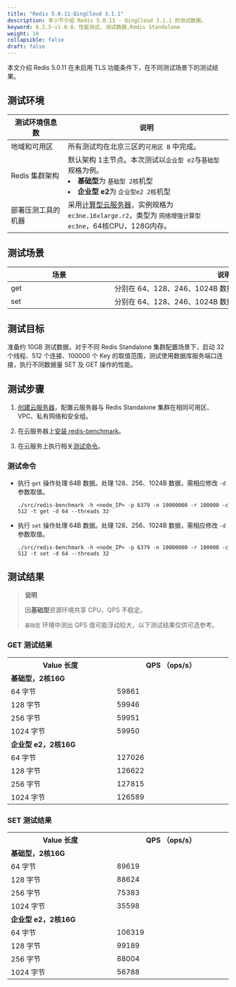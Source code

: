 ```yaml
---
title: "Redis 5.0.11-QingCloud 3.1.1"
description: 本小节介绍 Redis 5.0.11 - QingCloud 3.1.1 的测试数据。 
keyword: 6.2.5-v1.0.0，性能测试, 测试数据,Redis Standalone
weight: 10
collapsible: false
draft: false
---
```


本文介绍 Redis 5.0.11 在未启用 TLS 功能条件下，在不同测试场景下的测试结果。

## 测试环境

| <span style="display:inline-block;width:100px">测试环境信息数</span> | 说明                                                         |
| ------------------------------------------------------------ | ------------------------------------------------------------ |
| 地域和可用区                                                 | 所有测试均在北京三区的`可用区 B` 中完成。                      |
| Redis 集群架构                                               | 默认架构 1主节点。本次测试以`企业型 e2`与`基础型`规格为例。  <li> **基础型**为 `基础型 2核`机型    <li> **企业型 e2**为 `企业型e2 2核`机型         |
| 部署压测工具的机器                                           | 采用[计算型云服务器](/compute/vm/intro/enterprise/#网络增强计算型-ec3ne)，实例规格为 `ec3ne.16xlarge.r2`，类型为 `网络增强计算型 ec3ne`，64核CPU，128G内存。 |

## 测试场景

| <span style="display:inline-block;width:220px">场景</span> | <span style="display:inline-block;width:500px">说明</span> |
| --------------------- | ------------------------ |
| get                     | 分别在 64、128、246、1024B 数据量下的 `get` 操作。                   |
| set                     | 分别在 64、128、246、1024B 数据量下的 `set` 操作。                   |

## 测试目标

准备约 10GB 测试数据，对于不同 Redis Standalone 集群配置场景下，启动 32 个线程、512 个连接、100000 个 Key 的取值范围，测试使用数据库服务端口连接，执行不同数据量 SET 及 GET 操作的性能。

## 测试步骤

1. [创建云服务器](/compute/vm)，配置云服务器与 Redis Standalone 集群在相同可用区、VPC、私有网络和安全组。

2. 在云服务器上[安装 redis-benchmark](../../test_tool/#下载和安装工具)。

3. 在云服务上执行相关[测试命令](#测试命令)。

### 测试命令

- 执行 `get` 操作处理 64B 数据。处理 128、256、1024B 数据，需相应修改 `-d` 参数取值。

   ```shell
   ./src/redis-benchmark -h <node_IP> -p 6379 -n 10000000 -r 100000 -c 512 -t get -d 64 --threads 32
   ```

- 执行 `set` 操作处理 64B 数据。处理 128、256、1024B 数据，需相应修改 `-d` 参数取值。

   ```shell
   ./src/redis-benchmark -h <node_IP> -p 6379 -n 10000000 -r 100000 -c 512 -t set -d 64 --threads 32
   ``` 

## 测试结果

> **说明**
> 
> 因**基础型**资源环境共享 CPU，QPS 不稳定。
> 
> `基础型` 环境中测出 QPS 值可能浮动较大，以下测试结果仅供可选参考。

### GET 测试结果

<table>
    <tr><th style="width: 250px">Value 长度</th><th style="width: 270px">QPS （ops/s）</th></tr>
    <tr><td colspan="2"><b>基础型，2核16G</b></td></tr>
    <tr><td>64 字节</td><td>59861</td></tr>
    <tr><td>128 字节</td><td>59946</td></tr>
    <tr><td>256 字节</td><td>59951</td></tr>
    <tr><td>1024 字节</td><td>59950</td></tr>
    <tr><td colspan="2"><b>企业型 e2，2核16G</b></td></tr>
    <tr><td>64 字节</td><td>127026</td></tr>
    <tr><td>128 字节</td><td>126622</td></tr>
    <tr><td>256 字节</td><td>127815</td></tr>
    <tr><td>1024 字节</td><td>126589</td></tr>
</table>

### SET 测试结果

<table>
    <tr><th style="width: 250px">Value 长度</th><th style="width: 270px">QPS （ops/s）</th></tr>
    <tr><td colspan="2"><b>基础型，2核16G</b></td></tr>
    <tr><td>64 字节</td><td>89619</td></tr>
    <tr><td>128 字节</td><td>88624</td></tr>
    <tr><td>256 字节</td><td>75383</td></tr>
    <tr><td>1024 字节</td><td>35598</td></tr>
    <tr><td colspan="2"><b>企业型 e2，2核16G</b></td></tr>
    <tr><td>64 字节</td><td>106319</td></tr>
    <tr><td>128 字节</td><td>99189</td></tr>
    <tr><td>256 字节</td><td>88004</td></tr>
    <tr><td>1024 字节</td><td>56788</td></tr>
</table>
